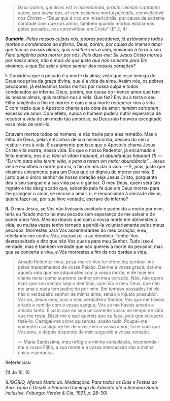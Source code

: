 > *Deus autem, qui dives est in misericórdia, propter nimiam caritatem suam, qua dilexit nos, et cum essemus mortui peccatis, convivificavit nos Christo* – “Deus que é rico em misericórdia, por causa da extrema caridade com que nos amou, também quando mortos estávamos pelos pecados, nos convivificou em Cristo” (Ef 2, 4)

***Sumário.** Pelas nossas culpas nós, pobres pecadores, já estávamos todos mortos e condenados ao inferno. Deus, porém, por causa do imenso amor que tem às nossas almas, quis restituir-nos à vida, enviando à terra o seu Filho unigênito para morrer por nós. Pois dizei-me: Se Jesus Cristo morreu por nosso amor, não é mais do que justo que nós somente para Ele vivamos, e que Ele seja o único senhor dos nossos corações?*

**I.** Considera que o pecado é a morte da alma; visto que esse inimigo de Deus nos priva da graça divina, que é a vida da alma. Assim nós, os pobres pecadores, já estávamos todos mortos por nossa culpa e todos condenados ao inferno. Deus, porém, por causa do imenso amor que tem às nossas almas, quis restituir-nos à vida. Que fez? Enviou à terra o seu Filho unigênito a fim de morrer e com a sua morte recuperar-nos a vida. — É com razão que o Apóstolo chama esta obra de amor: *nimiam caritatem* , excesso de amor. Com efeito, nunca o homem pudera nutrir esperança de receber a vida de um modo tão amoroso, se Deus não houvera excogitado esse meio de remi-lo.

Estavam mortos todos os homens, e não havia para eles remédio. Mas o Filho de Deus, pelas entranhas de sua misericórdia, desceu do céu a restituir-nos à vida. É exatamente por isso que o Apóstolo chama Jesus Cristo vita nostra, nossa vida. Eis que o nosso Redentor, já encarnado e feito menino, nos diz: *Veni ut vitam habeant, et abundantius habeant (1) — “Eu vim para eles terem vida, e para a terem em maior abundância”* . Jesus veio e escolheu a morte para si, a fim de nos dar a vida. — É, pois, justo que vivamos unicamente para um Deus que se dignou de morrer por nós. É justo que o único senhor de nosso coração seja Jesus Cristo, porquanto deu o seu sangue e a sua vida para o ganhar. Ó meu Deus, quem será tão ingrato e tão desgraçado que, sabendo pela fé que um Deus morreu para lhe grangear o amor, se recuse a amá-Lo, e renunciando à amizade divina, queira fazer-se, por sua livre vontade, escravo do inferno?

**II.** Ó meu Jesus, se Vós não tivésseis aceitado e padecido a morte por mim, teria eu ficado morto no meu pecado sem esperança de me salvar e de poder amar-Vos. Mesmo depois que com a vossa morte me obtivestes a vida, eu muitas vezes tenho tornado a perdê-la voluntariamente pelos meus pecados. Morrestes para Vos assenhorardes do meu coração, e eu, rebelando-me contra Vós, escravizei-o ao demônio. Tenho-Vos desrespeitado e dito que não Vos queria para meu Senhor. Tudo isso é verdade, mas é também verdade que não quereis a morte do pecador, mas que se converta e viva, e Vós morrestes a fim de nos dardes a vida.

> Amado Redentor meu, pesa-me de Vos ter ofendido; perdoai-me pelos merecimentos de vossa Paixão. Dai-me a vossa graça; dai-me aquela vida que me adquiristes com a vossa morte, e de hoje em diante reinai como supremo senhor em meu coração. Não, não quero mais que seu senhor seja o demônio, que não é meu Deus, que não me ama e nada tem padecido por mim. Em tempos passados foi ele não o verdadeiro senhor de minha alma, senão o injusto possuidor. Vós só, Jesus meu, sois o meu verdadeiro Senhor, Vós que me haveis criado e remido com o vosso sangue; Vós só me haveis amado e amado tanto. É justo que eu seja unicamente vosso no tempo de vida que me resta. Dizei-me o que quereis que eu faça, pois que eu quero fazê-lo. Castigai-me como quiserdes: aceito tudo. Poupai-me somente o castigo de ter de viver sem o vosso amor; fazei com que Vos ame, e depois disponde de mim segundo a vossa vontade.
>
> — Maria Santíssima, meu refúgio e minha consolação, recomendai-me a vosso Filho; a sua morte e a vossa intercessão são a minha única esperança.

Referências:

\(1\) Jo 10, 10

*(LIGÓRIO, Afonso Maria de. Meditações: Para todos os Dias e Festas do Ano: Tomo I: Desde o Primeiro Domingo do Advento até a Semana Santa inclusive. Friburgo: Herder & Cia, 1921, p. 28-30)*
